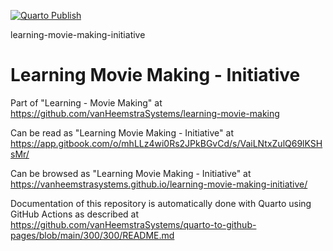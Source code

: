 [![Quarto Publish](https://github.com/vanHeemstraSystems/learning-movie-making-initiative/actions/workflows/publish.yml/badge.svg)](https://github.com/vanHeemstraSystems/learning-movie-making-initiative/actions/workflows/publish.yml)

learning-movie-making-initiative
# Learning Movie Making - Initiative

Part of "Learning - Movie Making" at https://github.com/vanHeemstraSystems/learning-movie-making

Can be read as "Learning Movie Making - Initiative" at https://app.gitbook.com/o/mhLLz4wi0Rs2JPkBGvCd/s/VaiLNtxZulQ69lKSHsMr/

Can be browsed as "Learning Movie Making - Initiative" at https://vanheemstrasystems.github.io/learning-movie-making-initiative/

Documentation of this repository is automatically done with Quarto using GitHub Actions as described at https://github.com/vanHeemstraSystems/quarto-to-github-pages/blob/main/300/300/README.md

